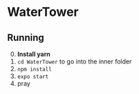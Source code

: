 # WaterTower

## Running

0. **Install yarn**
1. `cd WaterTower` to go into the inner folder
2. `npm install`
3. `expo start`
4. pray
